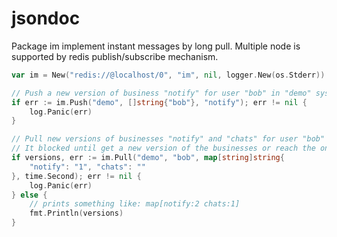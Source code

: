 # jsondoc
Package im implement instant messages by long pull.
Multiple node is supported by redis publish/subscribe mechanism.

```go
var im = New("redis://@localhost/0", "im", nil, logger.New(os.Stderr))

// Push a new version of business "notify" for user "bob" in "demo" system.
if err := im.Push("demo", []string{"bob"}, "notify"); err != nil {
    log.Panic(err)
}

// Pull new versions of businesses "notify" and "chats" for user "bob" in "demo" system.
// It blocked until get a new version of the businesses or reach the one second timeout.
if versions, err := im.Pull("demo", "bob", map[string]string{
    "notify": "1", "chats": ""
}, time.Second); err != nil {
    log.Panic(err)
} else {
    // prints something like: map[notify:2 chats:1]
    fmt.Println(versions)
}
```

